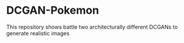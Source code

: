 # DCGAN-Pokemon
This repository shows battle two architecturally different DCGANs to generate realistic images
